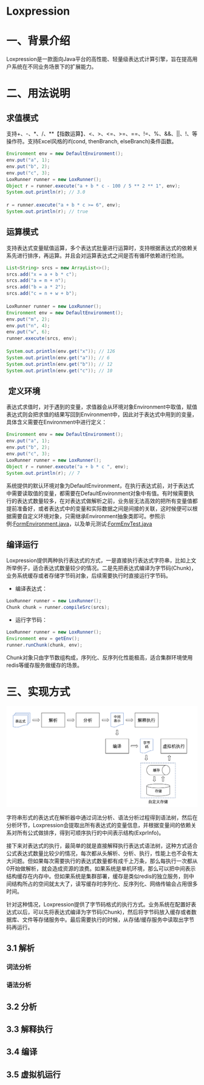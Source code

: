 # Loxpression
# 一、背景介绍
Loxpression是一款面向Java平台的高性能、轻量级表达式计算引擎，旨在提高用户系统在不同业务场景下的扩展能力。
# 二、用法说明
## 求值模式
支持+、-、*、/、**【指数运算】、<、>、<=、>=、==、!=、%、&&、||、!、等操作符。支持Excel风格的if(cond, thenBranch, elseBranch)条件函数。
```java
Environment env = new DefaultEnvironment();  
env.put("a", 1);
env.put("b", 2);
env.put("c", 3);
LoxRunner runner = new LoxRunner();
Object r = runner.execute("a + b * c - 100 / 5 ** 2 ** 1", env);
System.out.println(r); // 3.0
		
r = runner.execute("a + b * c >= 6", env);
System.out.println(r); // true
```
## 运算模式
支持表达式变量赋值运算，多个表达式批量进行运算时，支持根据表达式的依赖关系先进行排序，再运算。并且会对运算表达式之间是否有循环依赖进行检测。
```java
List<String> srcs = new ArrayList<>();
srcs.add("x = a + b * c");
srcs.add("a = m + n");
srcs.add("b = a * 2");
srcs.add("c = n + w + b");

LoxRunner runner = new LoxRunner();
Environment env = new DefaultEnvironment();
env.put("m", 2);
env.put("n", 4);
env.put("w", 6);
runner.execute(srcs, env);

System.out.println(env.get("x")); // 126
System.out.println(env.get("a")); // 6
System.out.println(env.get("b")); // 12
System.out.println(env.get("c")); // 10
```
##  定义环境
表达式求值时，对于遇到的变量，求值器会从环境对象Environment中取值，赋值表达式则会把求值的结果写回到Environment中，因此对于表达式中用到的变量，具体含义需要在Environment中进行定义：
```java
Environment env = new DefaultEnvironment();  
env.put("a", 1);
env.put("b", 2);
env.put("c", 3);
LoxRunner runner = new LoxRunner();
Object r = runner.execute("a + b * c ", env);
System.out.println(r); // 7
```
系统提供的默认环境对象为DefaultEnvironment，在执行表达式前，对于表达式中需要读取值的变量，都需要在DefaultEnvironment对象中有值。有时候需要执行的表达式数量较多，在对表达式做解析之前，业务层无法高效的把所有变量值都提前准备好，或者表达式中的变量和实际数据之间是间接的关联，这时候便可以根据需要自定义环境对象，只需继承Environment抽象类即可。参照示例:[FormEnvironment.java](https://github.com/SimonFamily/Loxpression/blob/master/src/test/java/com/loxpression/env/form/FormEnvironment.java)，以及单元测试:[FormEnvTest.java](https://github.com/SimonFamily/Loxpression/blob/master/src/test/java/com/loxpression/env/form/FormEnvTest.java)
## 编译运行
Loxpression提供两种执行表达式的方式，一是直接执行表达式字符串，比如上文所举例子，适合表达式数量较少的情况。二是先把表达式编译为字节码(Chunk)，业务系统缓存或者存储字节码对象，后续需要执行时直接运行字节码。
- 编译表达式：
```java
LoxRunner runner = new LoxRunner();
Chunk chunk = runner.compileSrc(srcs);
```
- 运行字节码：
```java
LoxRunner runner = new LoxRunner();
Environment env = getEnv();
runner.runChunk(chunk, env);
```
Chunk对象只由字节数组构成，序列化、反序列化性能极高，适合集群环境使用redis等缓存服务做缓存的场景。

# 三、实现方式
![整体流程](docs/images/all-steps.png)

字符串形式的表达式在解析器中通过词法分析、语法分析过程得到语法树，然后在分析环节，Loxpression会提取出所有表达式的变量信息，并根据变量间的依赖关系对所有公式做排序，得到可顺序执行的中间表示结构(ExprInfo)。

接下来对表达式的执行，最简单的就是直接解释执行表达式语法树，这种方式适合公式表达式数量比较少的情况，每次都从头解析、分析、执行，性能上也不会有太大问题。但如果每次需要执行的表达式数量都有成千上万条，那么每执行一次都从0开始做解析，就会造成资源的浪费。如果系统是单机环境，那么可以把中间表示结构缓存在内存中。但如果系统是集群部署，缓存是类似redis的独立服务，则中间结构所占的空间就太大了，读写缓存时序列化、反序列化、网络传输会占用很多时间。

针对这种情况，Loxpression提供了字节码格式的执行方式。业务系统在配置好表达式以后，可以先将表达式编译为字节码(Chunk)，然后将字节码放入缓存或者数据库、文件等存储服务中。最后需要执行的时候，从存储/缓存服务中读取出字节码再运行。
## 3.1 解析
### 词法分析

### 语法分析

## 3.2 分析

## 3.3 解释执行

## 3.4 编译

## 3.5 虚拟机运行
